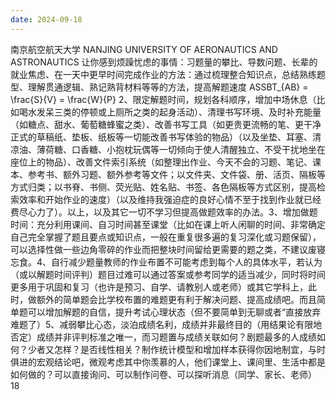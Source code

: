 ```yaml
---
date: 2024-09-18
---
```


南京航空航天大学
NANJING UNIVERSITY OF AERONAUTICS AND ASTRONAUTICS
让你感到烦躁忧虑的事情：习题量的攀比、导数问题、长辈的就业焦虑、在一天中更早时间完成作业的方法：通过梳理整合知识点，总结熟练题型、理解贯通逻辑、熟记熟背材料等等的方法，提高解题速度 ASSBT\_{AB} = \frac{S}{V} = \frac{W}{P} 2、限定解题时间，规划各科顺序，增加中场休息（比如喝水发呆三类的停顿或上厕所之类的起身活动）、清理书写环境、及时补充能量（如糖点、甜水、葡萄糖蜂蜜之类）、改善书写工具（如更贵更流畅的笔、更干净正式的草稿纸、垫板、纸板等一切能改善书写体验的物品）（以及坐垫、耳塞、清凉油、薄荷糖、口香糖、小抱枕玩偶等一切倾向于使人清醒独立、不受干扰地坐在座位上的物品）、改善文件索引系统（如整理出作业、今天不会的习题、笔记、课本、参考书、额外习题、额外参考等文件；以文件夹、文件袋、册、活页、隔板等方式归类；以书脊、书侧、荧光贴、姓名贴、书签、各色隔板等方式区别，提高检索效率和开始作业的速度）（以及维持我强迫症的良好心情不至于找到作业就已经费尽心力了）。以上，以及其它一切不学习但提高做题效率的办法。3、增加做题时间：充分利用课间、自习时间甚至课堂（比如在课上听人闲聊的时间、非常确定自己完全掌握了题且要点或知识点，一般在重复很多遍的复习深化或习题保留），可以选择性做一些边角零碎的作业而把整块时间留给更需要的题之类，不建议废寝忘食。4、自行减少题量教师的作业布置不可能考虑到每个人的具体水平，若认为（或以解题时间评判）题目过难可以通过答案或参考同学的适当减少，同时将时间更多用于巩固和复习（也许是预习、自学、请教别人或老师）或其它学科上，此时，做额外的简单题会比学校布置的难题更有利于解决问题、提高成绩吧。而且简单题可以增加解题的自信，提升考试心理状态（但不要简单到无聊或者“直接放弃难题了）5、减弱攀比心态，淡泊成绩名利，成绩并非最终目的（用结果论有限地否定）成绩并非评判标准之唯一，而习题置与成绩关联如何？剧题最多的人成绩如何？少者又怎样？是否线性相关？制作统计模型和增加样本获得你因地制宜，与时俱进的宏观结论吧，微观考虑其中你羡慕的人，他们课堂上、课间里、生活中都是如何做的？可以直接询问、可以制作问卷、可以探听消息（同学、家长、老师）
18
